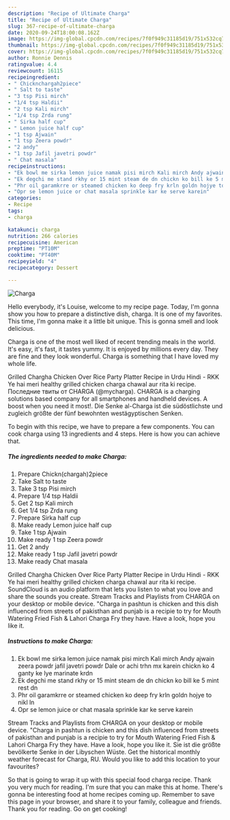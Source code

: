```yaml
---
description: "Recipe of Ultimate Charga"
title: "Recipe of Ultimate Charga"
slug: 367-recipe-of-ultimate-charga
date: 2020-09-24T18:00:08.162Z
image: https://img-global.cpcdn.com/recipes/7f0f949c31185d19/751x532cq70/charga-recipe-main-photo.jpg
thumbnail: https://img-global.cpcdn.com/recipes/7f0f949c31185d19/751x532cq70/charga-recipe-main-photo.jpg
cover: https://img-global.cpcdn.com/recipes/7f0f949c31185d19/751x532cq70/charga-recipe-main-photo.jpg
author: Ronnie Dennis
ratingvalue: 4.4
reviewcount: 16115
recipeingredient:
- " Chicknchargah2piece"
- " Salt to taste"
- "3 tsp Pisi mirch"
- "1/4 tsp Haldii"
- "2 tsp Kali mirch"
- "1/4 tsp Zrda rung"
- " Sirka half cup"
- " Lemon juice half cup"
- "1 tsp Ajwain"
- "1 tsp Zeera powdr"
- "2 andy"
- "1 tsp Jafil javetri powdr"
- " Chat masala"
recipeinstructions:
- "Ek bowl me sirka lemon juice namak pisi mirch Kali mirch Andy ajwain zeera powdr jafil javetri powdr Dale or achi trhn mx karein chickn ko 4 ganty ke lye marinate krdn"
- "Ek degchi me stand rkhy or 15 mint steam de dn chickn ko bill ke 5 mint rest dn"
- "Phr oil garamkrre or steamed chicken ko deep fry krln goldn hojye to nikl ln"
- "Opr se lemon juice or chat masala sprinkle kar ke serve karein"
categories:
- Recipe
tags:
- charga

katakunci: charga 
nutrition: 266 calories
recipecuisine: American
preptime: "PT10M"
cooktime: "PT40M"
recipeyield: "4"
recipecategory: Dessert

---
```



![Charga](https://img-global.cpcdn.com/recipes/7f0f949c31185d19/751x532cq70/charga-recipe-main-photo.jpg)

Hello everybody, it's Louise, welcome to my recipe page. Today, I'm gonna show you how to prepare a distinctive dish, charga. It is one of my favorites. This time, I'm gonna make it a little bit unique. This is gonna smell and look delicious.

Charga is one of the most well liked of recent trending meals in the world. It's easy, it's fast, it tastes yummy. It is enjoyed by millions every day. They are fine and they look wonderful. Charga is something that I have loved my whole life.

Grilled Chargha Chicken Over Rice Party Platter Recipe in Urdu Hindi - RKK Ye hai meri healthy grilled chicken charga chawal aur rita ki recipe. Последние твиты от CHARGA (@mycharga). CHARGA is a charging solutions based company for all smartphones and handheld devices. A boost when you need it most!. Die Senke al-Charga ist die südöstlichste und zugleich größte der fünf bewohnten westägyptischen Senken.


To begin with this recipe, we have to prepare a few components. You can cook charga using 13 ingredients and 4 steps. Here is how you can achieve that.

<!--inarticleads1-->

##### The ingredients needed to make Charga:

1. Prepare  Chickn(chargah)2piece
1. Take  Salt to taste
1. Take 3 tsp Pisi mirch
1. Prepare 1/4 tsp Haldii
1. Get 2 tsp Kali mirch
1. Get 1/4 tsp Zrda rung
1. Prepare  Sirka half cup
1. Make ready  Lemon juice half cup
1. Take 1 tsp Ajwain
1. Make ready 1 tsp Zeera powdr
1. Get 2 andy
1. Make ready 1 tsp Jafil javetri powdr
1. Make ready  Chat masala


Grilled Chargha Chicken Over Rice Party Platter Recipe in Urdu Hindi - RKK Ye hai meri healthy grilled chicken charga chawal aur rita ki recipe. SoundCloud is an audio platform that lets you listen to what you love and share the sounds you create. Stream Tracks and Playlists from CHARGA on your desktop or mobile device. &#34;Charga in pashtun is chicken and this dish influenced from streets of pakisthan and punjab is a recipie to try for Mouth Watering Fried Fish &amp; Lahori Charga Fry they have. Have a look, hope you like it. 

<!--inarticleads2-->

##### Instructions to make Charga:

1. Ek bowl me sirka lemon juice namak pisi mirch Kali mirch Andy ajwain zeera powdr jafil javetri powdr Dale or achi trhn mx karein chickn ko 4 ganty ke lye marinate krdn
1. Ek degchi me stand rkhy or 15 mint steam de dn chickn ko bill ke 5 mint rest dn
1. Phr oil garamkrre or steamed chicken ko deep fry krln goldn hojye to nikl ln
1. Opr se lemon juice or chat masala sprinkle kar ke serve karein


Stream Tracks and Playlists from CHARGA on your desktop or mobile device. &#34;Charga in pashtun is chicken and this dish influenced from streets of pakisthan and punjab is a recipie to try for Mouth Watering Fried Fish &amp; Lahori Charga Fry they have. Have a look, hope you like it. Sie ist die größte bevölkerte Senke in der Libyschen Wüste. Get the historical monthly weather forecast for Charga, RU. Would you like to add this location to your favourites? 

So that is going to wrap it up with this special food charga recipe. Thank you very much for reading. I'm sure that you can make this at home. There's gonna be interesting food at home recipes coming up. Remember to save this page in your browser, and share it to your family, colleague and friends. Thank you for reading. Go on get cooking!

